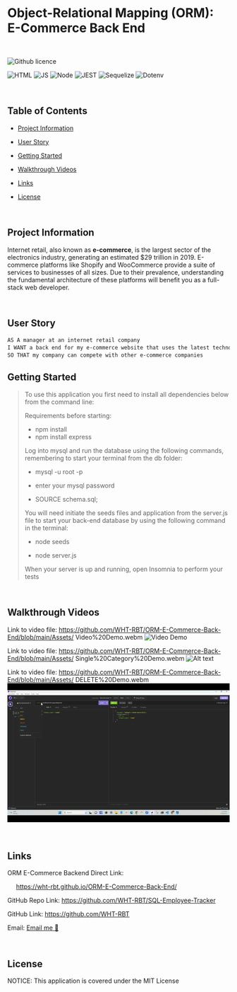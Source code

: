 # Object-Relational Mapping (ORM): E-Commerce Back End

<br>

![Github licence](https://img.shields.io/badge/license-MIT-blue)

![HTML](https://img.shields.io/badge/-NODE-orange) ![JS](https://img.shields.io/badge/-JS-yellow) ![Node](https://img.shields.io/badge/-MySQL2-darkgreen)
![JEST](https://img.shields.io/badge/-SQL-darkred) ![Sequelize](https://img.shields.io/badge/-Sequelize-blue) ![Dotenv](https://img.shields.io/badge/-Dotenv-purple)

<br>

## Table of Contents


* [Project Information](#project-information)

* [User Story](#user-story)

* [Getting Started](#getting-started)

* [Walkthrough Videos](#walkthrough-videos)
 
* [Links](#links)

* [License](#license)

<br>

## Project Information

Internet retail, also known as **e-commerce**, is the largest sector of the electronics industry, generating an estimated $29 trillion in 2019. E-commerce platforms like Shopify and WooCommerce provide a suite of services to businesses of all sizes. Due to their prevalence, understanding the fundamental architecture of these platforms will benefit you as a full-stack web developer. 

<br>

## User Story

```md
AS A manager at an internet retail company
I WANT a back end for my e-commerce website that uses the latest technologies
SO THAT my company can compete with other e-commerce companies
```

## Getting Started

> To use this application you first need to install all dependencies below from the command line:
>
>Requirements before starting:
> - npm install
> - npm install express 
>
> Log into mysql and run the database using the following commands, remembering to start your terminal from the db folder:
>
> - mysql -u root -p
>
> - enter your mysql password
>
> - SOURCE schema.sql;
>
>
> You will need initiate the seeds files and application from the server.js file to start your back-end database by using the following command in the terminal:
>
> - node seeds
>
> - node server.js
> 
>When your server is up and running, open Insomnia to perform your tests
> 
> 
<br>

## Walkthrough Videos


Link to video file:
https://github.com/WHT-RBT/ORM-E-Commerce-Back-End/blob/main/Assets/
Video%20Demo.webm
![Video Demo](<Assets/Video Demo.gif>)

Link to video file:
https://github.com/WHT-RBT/ORM-E-Commerce-Back-End/blob/main/Assets/
Single%20Category%20Demo.webm
![Alt text](<Assets/Single Category Demo.gif>)

Link to video file:
https://github.com/WHT-RBT/ORM-E-Commerce-Back-End/blob/main/Assets/
DELETE%20Demo.webm
![Alt text](<Assets/DELETE Demo.gif>)

<br>

## Links


ORM E-Commerce Backend Direct Link:

     https://wht-rbt.github.io/ORM-E-Commerce-Back-End/ 
     
GitHub Repo Link:
        https://github.com/WHT-RBT/SQL-Employee-Tracker <br>

GitHub Link:
        https://github.com/WHT-RBT 

Email:   <a href="mailto:the.whiterabbit@yahoo.com">Email me 🐇</a>

<br>

## License

NOTICE: This application is covered under the MIT License
